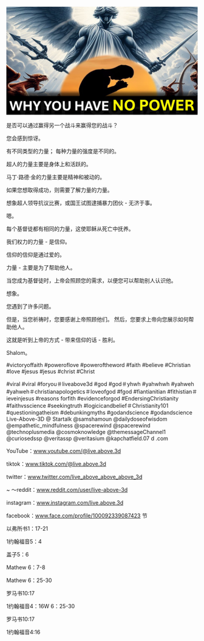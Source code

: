 ![Video cover image](../cover.jpg "cover photo")

是否可以通过赢得另一个战斗来赢得您的战斗？

您会感到惊讶。

有不同类型的力量； 每种力量的强度是不同的。

超人的力量主要是身体上和活跃的。

马丁·路德·金的力量主要是精神和被动的。

如果您想取得成功，则需要了解力量的力量。

想象超人领导抗议比赛，或国王试图逮捕暴力团伙 - 无济于事。

嗯。

每个基督徒都有相同的力量，这使耶稣从死亡中抚养。

我们权力的力量 - 是信仰。

信仰的信仰是通过爱的。

力量 - 主要是为了帮助他人。

当您成为基督徒时，上帝会照顾您的需求，以便您可以帮助别人认识他。

想象。

您遇到了许多问题。

但是，当您祈祷时，您要感谢上帝照顾他们。 然后，您要求上帝向您展示如何帮助他人。

这就是听到上帝的方式 - 带来信仰的话 - 胜利。

Shalom。


#victoryoffaith #poweroflove #poweroftheword #faith #believe #Christian #love #jesus #jesus #christ #Christ

#viral #viral #foryou＃liveabove3d #god #god＃yhwh #yahwhwh #yahweh #yahweh＃christianapologetics＃loveofgod #fgod #fiantianitian #fithistian＃ ieveinjesus #reasons forfith #evidenceforgod #EndersingChristianity #faithvsscience #seekingtruth #logicicandbelief＃Christianity101 #questioningatheism #debunkingmyths #godandscience #godandscience Live-Above-3D @ Startalk @samshamoun @dailydoseofwisdom @empathetic_mindfulness @spacerewind @spacerewind @technoplusmedia @cosmoknowledge @themessageChannel1 @curiosedssp @veritassp @veritasium @kapchatfield.07 d .com

YouTube：www.youtube.com/@live.above.3d


tiktok：www.tiktok.com/@live.above.3d

twitter：www.twitter.com/live_above_above_above_3d

~ 〜reddit：www.reddit.com/user/live-above-3d

instagram：www.instagram.com/live.above.3d

facebook：www.face.com/profile/100092339087423 节

以弗所书1：17-21

1约翰福音5：4

盖子5：6


Mathew 6：7-8

Mathew 6：25-30

罗马书10:17

1约翰福音4：16W 6：25-30

罗马书10:17

1约翰福音4:16



